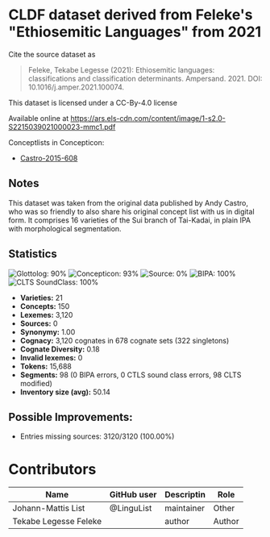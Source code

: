 # CLDF dataset derived from Feleke's "Ethiosemitic Languages" from 2021

Cite the source dataset as

> Feleke, Tekabe Legesse (2021): Ethiosemitic languages: classifications and classification determinants. Ampersand. 2021. DOI: 10.1016/j.amper.2021.100074.

This dataset is licensed under a CC-By-4.0 license

Available online at https://ars.els-cdn.com/content/image/1-s2.0-S2215039021000023-mmc1.pdf


Conceptlists in Concepticon:
- [Castro-2015-608](https://concepticon.clld.org/contributions/Castro-2015-608)
## Notes

This dataset was taken from the original data published by Andy Castro, who was so friendly to also share his original concept list with us in digital form. It comprises 16 varieties of the Sui branch of Tai-Kadai, in plain IPA with morphological segmentation.



## Statistics


![Glottolog: 90%](https://img.shields.io/badge/Glottolog-90%25-green.svg "Glottolog: 90%")
![Concepticon: 93%](https://img.shields.io/badge/Concepticon-93%25-green.svg "Concepticon: 93%")
![Source: 0%](https://img.shields.io/badge/Source-0%25-red.svg "Source: 0%")
![BIPA: 100%](https://img.shields.io/badge/BIPA-100%25-brightgreen.svg "BIPA: 100%")
![CLTS SoundClass: 100%](https://img.shields.io/badge/CLTS%20SoundClass-100%25-brightgreen.svg "CLTS SoundClass: 100%")

- **Varieties:** 21
- **Concepts:** 150
- **Lexemes:** 3,120
- **Sources:** 0
- **Synonymy:** 1.00
- **Cognacy:** 3,120 cognates in 678 cognate sets (322 singletons)
- **Cognate Diversity:** 0.18
- **Invalid lexemes:** 0
- **Tokens:** 15,688
- **Segments:** 98 (0 BIPA errors, 0 CTLS sound class errors, 98 CLTS modified)
- **Inventory size (avg):** 50.14

## Possible Improvements:



- Entries missing sources: 3120/3120 (100.00%)

# Contributors

Name               | GitHub user | Descriptin |Role
---                | ---         | --- | ---
Johann-Mattis List | @LinguList  | maintainer | Other 
Tekabe Legesse Feleke | | author | Author


